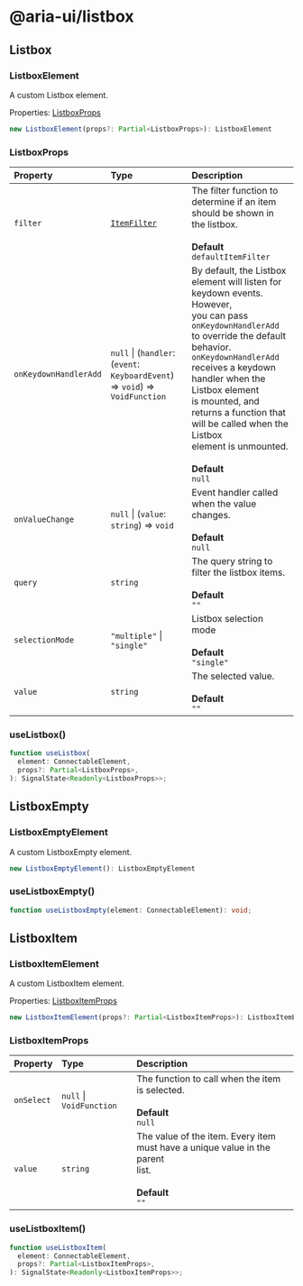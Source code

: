 # @aria-ui/listbox

## Listbox

### ListboxElement

A custom Listbox element.

Properties: [ListboxProps](README.md#listboxprops)

```ts
new ListboxElement(props?: Partial<ListboxProps>): ListboxElement
```

### ListboxProps

| Property | Type | Description |
| :-- | :-- | :-- |
| `filter` | [`ItemFilter`](../collection/README.md#itemfilter) | The filter function to determine if an item should be shown in the listbox.<br /><br />**Default**<br />`defaultItemFilter` |
| `onKeydownHandlerAdd` | `null` \| (`handler`: (`event`: `KeyboardEvent`) => `void`) => `VoidFunction` | By default, the Listbox element will listen for keydown events. However,<br />you can pass `onKeydownHandlerAdd` to override the default behavior.<br />`onKeydownHandlerAdd` receives a keydown handler when the Listbox element<br />is mounted, and returns a function that will be called when the Listbox<br />element is unmounted.<br /><br />**Default**<br />`null` |
| `onValueChange` | `null` \| (`value`: `string`) => `void` | Event handler called when the value changes.<br /><br />**Default**<br />`null` |
| `query` | `string` | The query string to filter the listbox items.<br /><br />**Default**<br />`""` |
| `selectionMode` | `"multiple"` \| `"single"` | Listbox selection mode<br /><br />**Default**<br />`"single"` |
| `value` | `string` | The selected value.<br /><br />**Default**<br />`""` |

### useListbox()

```ts
function useListbox(
  element: ConnectableElement,
  props?: Partial<ListboxProps>,
): SignalState<Readonly<ListboxProps>>;
```

## ListboxEmpty

### ListboxEmptyElement

A custom ListboxEmpty element.

```ts
new ListboxEmptyElement(): ListboxEmptyElement
```

### useListboxEmpty()

```ts
function useListboxEmpty(element: ConnectableElement): void;
```

## ListboxItem

### ListboxItemElement

A custom ListboxItem element.

Properties: [ListboxItemProps](README.md#listboxitemprops)

```ts
new ListboxItemElement(props?: Partial<ListboxItemProps>): ListboxItemElement
```

### ListboxItemProps

| Property | Type | Description |
| :-- | :-- | :-- |
| `onSelect` | `null` \| `VoidFunction` | The function to call when the item is selected.<br /><br />**Default**<br />`null` |
| `value` | `string` | The value of the item. Every item must have a unique value in the parent<br />list.<br /><br />**Default**<br />`""` |

### useListboxItem()

```ts
function useListboxItem(
  element: ConnectableElement,
  props?: Partial<ListboxItemProps>,
): SignalState<Readonly<ListboxItemProps>>;
```

